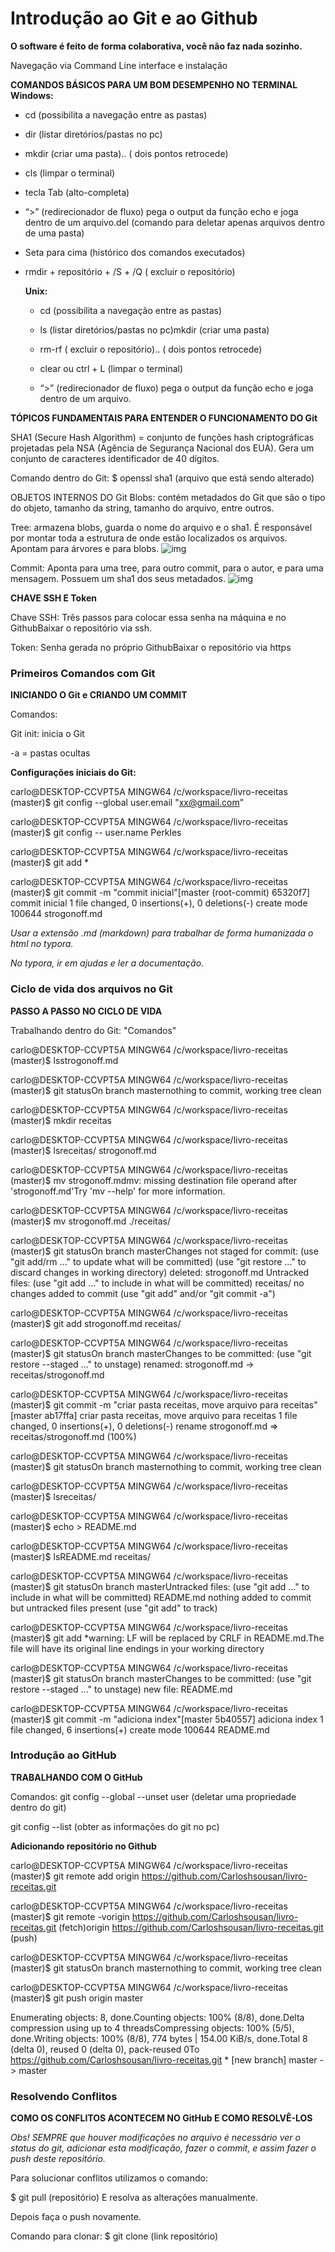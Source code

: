 # Introdução ao Git e ao Github
**O software é feito de forma colaborativa, você não faz nada sozinho.**

Navegação via Command Line interface e instalação



**COMANDOS BÁSICOS PARA UM BOM DESEMPENHO NO TERMINAL Windows:**

- cd (possibilita a navegação entre as pastas)

- dir (listar diretórios/pastas no pc)

- mkdir (criar uma pasta).. ( dois pontos retrocede)

- cls (limpar o terminal)

- tecla Tab (alto-completa)

- “>” (redirecionador de fluxo) pega o output da função echo e joga dentro de um arquivo.del (comando para deletar apenas arquivos dentro de uma pasta)

- Seta para cima (histórico dos comandos executados)

- rmdir + repositório + /S + /Q ( excluir o repositório)

  

  **Unix:**

  

  - cd (possibilita a navegação entre as pastas)

  - ls (listar diretórios/pastas no pc)mkdir (criar uma pasta)

  - rm-rf ( excluir o repositório).. ( dois pontos retrocede)

  - clear ou ctrl + L (limpar o terminal)

  - “>” (redirecionador de fluxo) pega o output da função echo e joga dentro de um arquivo.

    

**TÓPICOS FUNDAMENTAIS PARA ENTENDER O FUNCIONAMENTO DO Git**

SHA1 (Secure Hash Algorithm) = conjunto de funções hash criptográficas projetadas pela NSA (Agência de Segurança Nacional dos EUA).
Gera um conjunto de caracteres identificador de 40 dígitos.



Comando dentro do Git:
$ openssl sha1 (arquivo que está sendo alterado)



OBJETOS INTERNOS DO Git
Blobs: contém metadados do Git que são o tipo do objeto, tamanho da string, tamanho do arquivo, entre outros. 



Tree: armazena blobs, guarda o nome do arquivo e o sha1. É responsável por montar toda a estrutura de onde estão localizados os arquivos. Apontam para árvores e para blobs.
![img](https://lh3.googleusercontent.com/FXHUi1BhiDGIWHj6sHIGLkevQ8oP95jNB9dnsps8vA4zdg9Y0RoO-ut62rkHv8rOh_n1zr1bM_JcqJQSjP9KpmwUT7Iz7AeG5WFEfEzEpOC3O5sy0qK-rsiYNX3MgHe26rBIo7qL)



Commit: Aponta para uma tree, para outro commit, para o autor, e para uma mensagem. Possuem um sha1 dos seus metadados. 
![img](https://lh3.googleusercontent.com/8uokUTY8tB616-utMdzNG4WlZu0sLxwHkcSCrGD3VUBEG87dqxwJPEn0RHgG0o8H0yO02jQQlfICpokPEy97K-W_OVWGLj18vQqDoYc-1Pck7EWFvGyb943T574P_L_h2s7k-9fD)



**CHAVE SSH E Token**

Chave SSH: Três passos para colocar essa senha na máquina e no GithubBaixar o repositório via ssh.

Token: Senha gerada no próprio GithubBaixar o repositório via https 

### Primeiros Comandos com Git

**INICIANDO O Git e CRIANDO UM COMMIT**

Comandos:

Git init: inicia o Git 

-a = pastas ocultas

**Configurações iniciais do Git:**

carlo@DESKTOP-CCVPT5A MINGW64 /c/workspace/livro-receitas (master)$ git config --global user.email "xx@gmail.com"

carlo@DESKTOP-CCVPT5A MINGW64 /c/workspace/livro-receitas (master)$ git config -- user.name Perkles

carlo@DESKTOP-CCVPT5A MINGW64 /c/workspace/livro-receitas (master)$ git add *

carlo@DESKTOP-CCVPT5A MINGW64 /c/workspace/livro-receitas (master)$ git commit -m "commit inicial"[master (root-commit) 65320f7] commit inicial 1 file changed, 0 insertions(+), 0 deletions(-) create mode 100644 strogonoff.md


_Usar a extensão .md (markdown) para trabalhar de forma humanizada o html no typora._

_No typora, ir em ajudas e ler a documentação._

### Ciclo de vida dos arquivos no Git

**PASSO A PASSO NO CICLO DE VIDA**

Trabalhando dentro do Git: "Comandos"

carlo@DESKTOP-CCVPT5A MINGW64 /c/workspace/livro-receitas (master)$ lsstrogonoff.md

carlo@DESKTOP-CCVPT5A MINGW64 /c/workspace/livro-receitas (master)$ git statusOn branch masternothing to commit, working tree clean

carlo@DESKTOP-CCVPT5A MINGW64 /c/workspace/livro-receitas (master)$ mkdir receitas

carlo@DESKTOP-CCVPT5A MINGW64 /c/workspace/livro-receitas (master)$ lsreceitas/ strogonoff.md

carlo@DESKTOP-CCVPT5A MINGW64 /c/workspace/livro-receitas (master)$ mv strogonoff.mdmv: missing destination file operand after 'strogonoff.md'Try 'mv --help' for more information.

carlo@DESKTOP-CCVPT5A MINGW64 /c/workspace/livro-receitas (master)$ mv strogonoff.md ./receitas/

carlo@DESKTOP-CCVPT5A MINGW64 /c/workspace/livro-receitas (master)$ git statusOn branch masterChanges not staged for commit: (use "git add/rm <file>..." to update what will be committed) (use "git restore <file>..." to discard changes in working directory)    deleted:  strogonoff.md
Untracked files: (use "git add <file>..." to include in what will be committed)    receitas/
no changes added to commit (use "git add" and/or "git commit -a")

carlo@DESKTOP-CCVPT5A MINGW64 /c/workspace/livro-receitas (master)$ git add strogonoff.md receitas/

carlo@DESKTOP-CCVPT5A MINGW64 /c/workspace/livro-receitas (master)$ git statusOn branch masterChanges to be committed: (use "git restore --staged <file>..." to unstage)    renamed:  strogonoff.md -> receitas/strogonoff.md

carlo@DESKTOP-CCVPT5A MINGW64 /c/workspace/livro-receitas (master)$ git commit -m "criar pasta receitas, move arquivo para receitas"[master ab17ffa] criar pasta receitas, move arquivo para receitas 1 file changed, 0 insertions(+), 0 deletions(-) rename strogonoff.md => receitas/strogonoff.md (100%)

carlo@DESKTOP-CCVPT5A MINGW64 /c/workspace/livro-receitas (master)$ git statusOn branch masternothing to commit, working tree clean

carlo@DESKTOP-CCVPT5A MINGW64 /c/workspace/livro-receitas (master)$ lsreceitas/

carlo@DESKTOP-CCVPT5A MINGW64 /c/workspace/livro-receitas (master)$ echo > README.md

carlo@DESKTOP-CCVPT5A MINGW64 /c/workspace/livro-receitas (master)$ lsREADME.md receitas/

carlo@DESKTOP-CCVPT5A MINGW64 /c/workspace/livro-receitas (master)$ git statusOn branch masterUntracked files: (use "git add <file>..." to include in what will be committed)    README.md
nothing added to commit but untracked files present (use "git add" to track)

carlo@DESKTOP-CCVPT5A MINGW64 /c/workspace/livro-receitas (master)$ git add *warning: LF will be replaced by CRLF in README.md.The file will have its original line endings in your working directory

carlo@DESKTOP-CCVPT5A MINGW64 /c/workspace/livro-receitas (master)$ git statusOn branch masterChanges to be committed: (use "git restore --staged <file>..." to unstage)    new file:  README.md

carlo@DESKTOP-CCVPT5A MINGW64 /c/workspace/livro-receitas (master)$ git commit -m "adiciona index"[master 5b40557] adiciona index 1 file changed, 6 insertions(+) create mode 100644 README.md



### Introdução ao GitHub

**TRABALHANDO COM O GitHub**

Comandos: git config --global --unset user (deletar uma propriedade dentro do git)

git config --list (obter as informações do git no pc)

**Adicionando repositório no Github**

carlo@DESKTOP-CCVPT5A MINGW64 /c/workspace/livro-receitas (master)$ git remote add origin https://github.com/Carloshsousan/livro-receitas.git

carlo@DESKTOP-CCVPT5A MINGW64 /c/workspace/livro-receitas (master)$ git remote -vorigin https://github.com/Carloshsousan/livro-receitas.git (fetch)origin https://github.com/Carloshsousan/livro-receitas.git (push)

carlo@DESKTOP-CCVPT5A MINGW64 /c/workspace/livro-receitas (master)$ git statusOn branch masternothing to commit, working tree clean

carlo@DESKTOP-CCVPT5A MINGW64 /c/workspace/livro-receitas (master)$ git push origin master

Enumerating objects: 8, done.Counting objects: 100% (8/8), done.Delta compression using up to 4 threadsCompressing objects: 100% (5/5), done.Writing objects: 100% (8/8), 774 bytes | 154.00 KiB/s, done.Total 8 (delta 0), reused 0 (delta 0), pack-reused 0To https://github.com/Carloshsousan/livro-receitas.git * [new branch]   master -> master

### Resolvendo Conflitos

**COMO OS CONFLITOS ACONTECEM NO GitHub E COMO RESOLVÊ-LOS**

_Obs! SEMPRE que houver modificações no arquivo é necessário ver o status do git, adicionar esta modificação, fazer o commit, e assim fazer o push deste repositório._

Para solucionar conflitos utilizamos o comando: 

$ git pull (repositório)
E resolva as alterações manualmente. 


Depois faça o push novamente.


Comando para clonar:
$ git clone (link repositório)